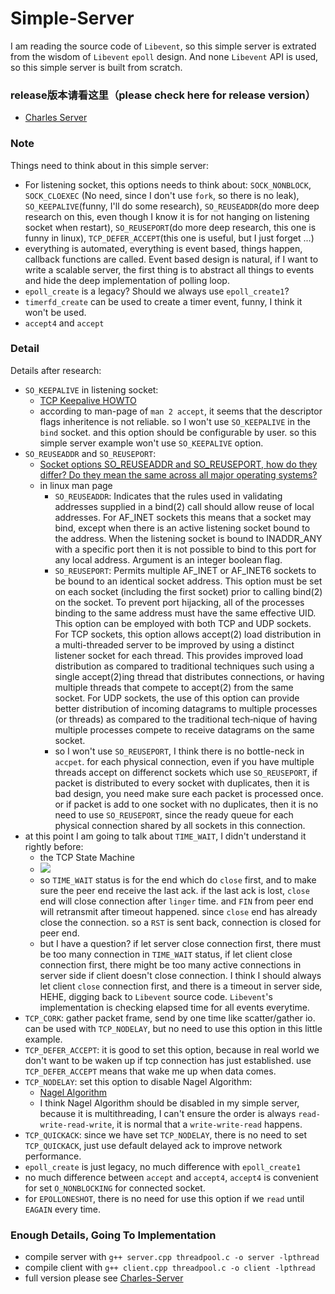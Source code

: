 # Simple-Server
I am reading the source code of `Libevent`, so this simple server is extrated from the wisdom of `Libevent` `epoll` design. And none `Libevent` API is used, so this simple server is built from scratch.

### release版本请看这里（please check here for release version）
 - [Charles Server](https://github.com/linghuazaii/Charles-Server)

### Note
Things need to think about in this simple server:
 - For listening socket, this options needs to think about: `SOCK_NONBLOCK`, `SOCK_CLOEXEC` (No need, since I don't use `fork`, so there is no leak), `SO_KEEPALIVE`(funny, I'll do some research), `SO_REUSEADDR`(do more deep research on this, even though I know it is for not hanging on listening socket when restart), `SO_REUSEPORT`(do more deep research, this one is funny in linux), `TCP_DEFER_ACCEPT`(this one is useful, but I just forget ...)
 - everything is automated, everything is event based, things happen, callback functions are called. Event based design is natural, if I want to write a scalable server, the first thing is to abstract all things to events and hide the deep implementation of polling loop.
 - `epoll_create` is a legacy? Should we always use `epoll_create1`?
 - `timerfd_create` can be used to create a timer event, funny, I think it won't be used.
 - `accept4` and `accept`

### Detail
Details after research:
 - `SO_KEEPALIVE` in listening socket: 
   + [TCP Keepalive HOWTO](http://tldp.org/HOWTO/html_single/TCP-Keepalive-HOWTO/)
   + according to man-page of `man 2 accept`, it seems that the descriptor flags inheritence is not reliable. so I won't use `SO_KEEPALIVE` in the `bind` socket. and this option should be configurable by user. so this simple server example won't use `SO_KEEPALIVE` option.
 - `SO_REUSEADDR` and `SO_REUSEPORT`:
   + [Socket options SO_REUSEADDR and SO_REUSEPORT, how do they differ? Do they mean the same across all major operating systems?](http://stackoverflow.com/questions/14388706/socket-options-so-reuseaddr-and-so-reuseport-how-do-they-differ-do-they-mean-t)
   + in linux man page
     - `SO_REUSEADDR`: Indicates that the rules used in validating addresses supplied in a bind(2) call should allow reuse of local addresses. For AF_INET sockets this means that a socket may bind, except when there is an active listening socket bound to the address.   When the listening socket is bound to INADDR_ANY with a specific port then it is not possible to bind to this port for any local address.  Argument is an integer boolean flag. 
     - `SO_REUSEPORT`:  Permits multiple AF_INET or AF_INET6 sockets to be bound to an identical socket address. This option must be set on each socket (including the first socket) prior to  calling bind(2) on the socket. To prevent port hijacking, all of the processes binding to the same address must have the same effective UID. This option can be employed with both TCP and UDP sockets. For TCP sockets, this option allows accept(2) load distribution in a multi-threaded server to be improved by using a distinct listener socket for each  thread.  This provides improved load distribution as compared to traditional techniques such using a single accept(2)ing thread that distributes connections, or having multiple threads that compete to accept(2) from the same socket. For UDP sockets, the use of this option can provide better distribution of incoming datagrams to multiple processes (or threads) as compared to the  traditional  tech‐nique of having multiple processes compete to receive datagrams on the same socket.
     - so I won't use `SO_REUSEPORT`, I think there is no bottle-neck in `accpet`. for each physical connection, even if you have multiple threads accept on differenct sockets which use `SO_REUSEPORT`, if packet is distributed to every socket with duplicates, then it is bad design, you need make sure each packet is processed once. or if packet is add to one socket with no duplicates, then it is no need to use `SO_REUSEPORT`, since the ready queue for each physical connection shared by all sockets in this connection. 
 - at this point I am going to talk about `TIME_WAIT`, I didn't understand it rightly before:
   + the TCP State Machine
   + <img src="http://tcpipguide.com/free/diagrams/tcpfsm.png" />
   + so `TIME_WAIT` status is for the end which do `close` first, and to make sure the peer end receive the last ack. if the last ack is lost, `close` end will close connection after `linger` time. and `FIN` from peer end will retransmit after timeout happened. since `close` end has already close the connection. so a `RST` is sent back, connection is closed for peer end.
   + but I have a question? if let server close connection first, there must be too many connection in `TIME_WAIT` status, if let client close connection first, there might be too many active connections in server side if client doesn't close connection. I think I should always let client `close` connection first, and there is a timeout in server side, HEHE, digging back to `Libevent` source code. `Libevent`'s implementation is checking elapsed time for all events everytime.
 - `TCP_CORK`: gather packet frame, send by one time like scatter/gather io. can be used with `TCP_NODELAY`, but no need to use this option in this little example.
 - `TCP_DEFER_ACCEPT`: it is good to set this option, because in real world we don't want to be waken up if tcp connection has just established. use `TCP_DEFER_ACCEPT` means that wake me up when data comes.
 - `TCP_NODELAY`: set this option to disable Nagel Algorithm:
   + [Nagel Algorithm](https://en.wikipedia.org/wiki/Nagle%27s_algorithm)
   + I think Nagel Algorithm should be disabled in my simple server, because it is multithreading, I can't ensure the order is always `read-write-read-write`, it is normal that a `write-write-read` happens. 
 - `TCP_QUICKACK`: since we have set `TCP_NODELAY`, there is no need to set `TCP_QUICKACK`, just use default delayed ack to improve network performance.
 - `epoll_create` is just legacy, no much difference with `epoll_create1`
 - no much difference between `accept` and `accept4`, `accept4` is convenient for set `O_NONBLOCKING` for connected socket.
 - for `EPOLLONESHOT`, there is no need for use this option if we `read` until `EAGAIN` every time.
 
### Enough Details, Going To Implementation
 - compile server with `g++ server.cpp threadpool.c -o server -lpthread`  
 - compile client with `g++ client.cpp threadpool.c -o client -lpthread`
 - full version please see [Charles-Server](https://github.com/linghuazaii/Charles-Server)
